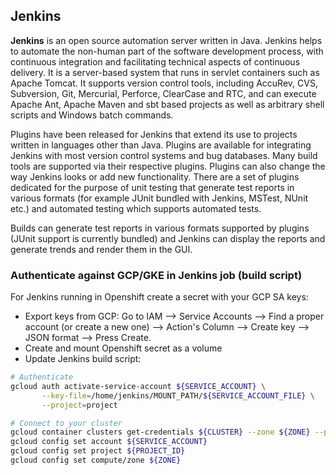 ## Jenkins

**Jenkins** is an open source automation server written in Java. Jenkins helps to automate the non-human part of the software development process, with continuous integration and facilitating technical aspects of continuous delivery. It is a server-based system that runs in servlet containers such as Apache Tomcat. It supports version control tools, including AccuRev, CVS, Subversion, Git, Mercurial, Perforce, ClearCase and RTC, and can execute Apache Ant, Apache Maven and sbt based projects as well as arbitrary shell scripts and Windows batch commands.

Plugins have been released for Jenkins that extend its use to projects written in languages other than Java. Plugins are available for integrating Jenkins with most version control systems and bug databases. Many build tools are supported via their respective plugins. Plugins can also change the way Jenkins looks or add new functionality. There are a set of plugins dedicated for the purpose of unit testing that generate test reports in various formats (for example JUnit bundled with Jenkins, MSTest, NUnit etc.) and automated testing which supports automated tests. 

Builds can generate test reports in various formats supported by plugins (JUnit support is currently bundled) and Jenkins can display the reports and generate trends and render them in the GUI.

### Authenticate against GCP/GKE in Jenkins job (build script)

For Jenkins running in Openshift create a secret with your GCP SA keys:
- Export keys from GCP: Go to IAM --> Service Accounts --> Find a proper account (or create a new one) --> Action's Column --> Create key --> JSON format --> Press Create.
- Create and mount Openshift secret as a volume
- Update Jenkins build script:
```bash
# Authenticate
gcloud auth activate-service-account ${SERVICE_ACCOUNT} \
       --key-file=/home/jenkins/MOUNT_PATH/${SERVICE_ACCOUNT_FILE} \
       --project=project

# Connect to your cluster
gcloud container clusters get-credentials ${CLUSTER} --zone ${ZONE} --project ${PROJECT_ID}
gcloud config set account ${SERVICE_ACCOUNT}
gcloud config set project ${PROJECT_ID}
gcloud config set compute/zone ${ZONE}
```
